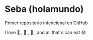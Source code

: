 # Seba (holamundo)
Primer repositorio intencional en GitHub

I love :pizza: , :hotdog: , :hamburger: , and all that`s can eat :smile: 
